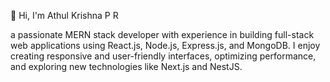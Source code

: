 👋 Hi, I'm Athul Krishna P R

a passionate MERN stack developer with experience in building full-stack web applications using React.js, Node.js, Express.js, and MongoDB. I enjoy creating responsive and user-friendly interfaces, optimizing performance, and exploring new technologies like Next.js and NestJS.

